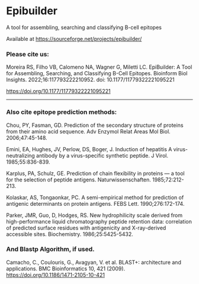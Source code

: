# Epibuilder
A tool for assembling, searching and classifying B-cell epitopes

Available at https://sourceforge.net/projects/epibuilder/

### Please cite us:

Moreira RS, Filho VB, Calomeno NA, Wagner G, Miletti LC.
EpiBuilder: A Tool for Assembling, Searching, and Classifying B-Cell Epitopes. 
Bioinform Biol Insights. 2022;16:117793222210952. doi: 10.1177/11779322221095221

https://doi.org/10.1177/11779322221095221

---

### Also cite epitope prediction methods:

Chou, PY, Fasman, GD. Prediction of the secondary structure of proteins from their amino acid sequence. Adv Enzymol Relat Areas Mol Biol. 2006;47:45-148.

Emini, EA, Hughes, JV, Perlow, DS, Boger, J. Induction of hepatitis A virus-neutralizing antibody by a virus-specific synthetic peptide. J Virol. 1985;55:836-839.

Karplus, PA, Schulz, GE. Prediction of chain flexibility in proteins — a tool for the selection of peptide antigens. Naturwissenschaften. 1985;72:212-213.

Kolaskar, AS, Tongaonkar, PC. A semi-empirical method for prediction of antigenic determinants on protein antigens. FEBS Lett. 1990;276:172-174.

Parker, JMR, Guo, D, Hodges, RS. New hydrophilicity scale derived from high-performance liquid chromatography peptide retention data: correlation of predicted surface residues with antigenicity and X-ray-derived accessible sites. Biochemistry. 1986;25:5425-5432.

### And Blastp Algorithm, if used.

Camacho, C., Coulouris, G., Avagyan, V. et al. BLAST+: architecture and applications. BMC Bioinformatics 10, 421 (2009). https://doi.org/10.1186/1471-2105-10-421

